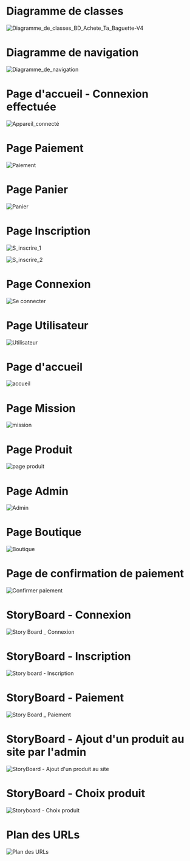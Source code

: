 <h1>Diagramme de classes</h1>

![Diagramme_de_classes_BD_Achete_Ta_Baguette-V4](https://github.com/cegepmatane/AcheteTaBaguette/blob/master/documentation/Diagrammes/Diagramme_de_classes_BD_Achete_Ta_Baguette-V4.png)

<h1>Diagramme de navigation</h1>

![Diagramme_de_navigation](https://github.com/cegepmatane/AcheteTaBaguette/blob/master/documentation/Diagrammes/Diagramme_de_navigation.png)

<h1>Page d'accueil - Connexion effectuée</h1>

![Appareil_connecté](https://github.com/cegepmatane/AcheteTaBaguette/blob/master/documentation/Maquettes/Accueil_connect%C3%A9.png)

<h1>Page Paiement</h1>

![Paiement](https://github.com/cegepmatane/AcheteTaBaguette/blob/master/documentation/Maquettes/Paiement.png)

<h1>Page Panier</h1>

![Panier](https://github.com/cegepmatane/AcheteTaBaguette/blob/master/documentation/Maquettes/Panier.png)

<h1>Page Inscription</h1>

![S_inscrire_1](https://github.com/cegepmatane/AcheteTaBaguette/blob/master/documentation/Maquettes/Inscription_1.png)

![S_inscrire_2](https://github.com/cegepmatane/AcheteTaBaguette/blob/master/documentation/Maquettes/Inscription_2.png)

<h1>Page Connexion</h1>

![Se connecter](https://github.com/cegepmatane/AcheteTaBaguette/blob/master/documentation/Maquettes/Se%20connecter.png)

<h1>Page Utilisateur</h1>

![Utilisateur](https://github.com/cegepmatane/AcheteTaBaguette/blob/master/documentation/Maquettes/Utilisateur.png)

<h1>Page d'accueil</h1>

![accueil](https://github.com/cegepmatane/AcheteTaBaguette/blob/master/documentation/Maquettes/accueil.png)

<h1>Page Mission</h1>

![mission](https://github.com/cegepmatane/AcheteTaBaguette/blob/master/documentation/Maquettes/mission.png)

<h1>Page Produit</h1>

![page produit](https://github.com/cegepmatane/AcheteTaBaguette/blob/master/documentation/Maquettes/page%20produit.png)

<h1>Page Admin</h1>

![Admin](https://github.com/cegepmatane/AcheteTaBaguette/blob/master/documentation/Maquettes/Admin.png)

<h1>Page Boutique</h1>

![Boutique](https://github.com/cegepmatane/AcheteTaBaguette/blob/master/documentation/Maquettes/Boutique.png)

<h1>Page de confirmation de paiement</h1>

![Confirmer paiement](https://github.com/cegepmatane/AcheteTaBaguette/blob/master/documentation/Maquettes/Confirmer%20paiement.png)

<h1>StoryBoard - Connexion</h1>

![Story Board _ Connexion](https://github.com/cegepmatane/AcheteTaBaguette/blob/master/documentation/StoryBoard/Story%20Board%20_%20Connexion.png)

<h1>StoryBoard - Inscription</h1>

![Story board - Inscription](https://github.com/cegepmatane/AcheteTaBaguette/blob/master/documentation/StoryBoard/Story%20board%20-%20Inscription.png)

<h1>StoryBoard - Paiement</h1>

![Story Board _ Paiement](https://github.com/cegepmatane/AcheteTaBaguette/blob/master/documentation/StoryBoard/Story%20Board%20_%20Paiement.png)

<h1>StoryBoard - Ajout d'un produit au site par l'admin</h1>

![StoryBoard - Ajout d'un produit au site](https://github.com/cegepmatane/AcheteTaBaguette/blob/master/documentation/StoryBoard/StoryBoard%20-%20Ajout%20d'un%20produit%20au%20site.png)

<h1>StoryBoard - Choix produit</h1>

![Storyboard - Choix produit](https://github.com/cegepmatane/AcheteTaBaguette/blob/be8e9401ba650e803dfbff5709752a0379daebf6/documentation/StoryBoard/Storyboard-%20Choix%20produit.png)

<h1>Plan des URLs</h1>

![Plan des URLs](https://github.com/cegepmatane/AcheteTaBaguette/blob/master/documentation/Plan_des_URLs.png)
